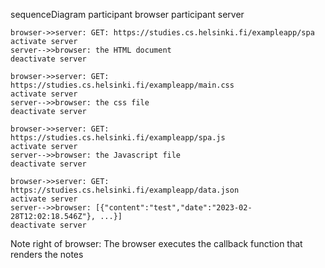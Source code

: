 sequenceDiagram
    participant browser
    participant server

    browser->>server: GET: https://studies.cs.helsinki.fi/exampleapp/spa
    activate server
    server-->>browser: the HTML document
    deactivate server

    browser->>server: GET: https://studies.cs.helsinki.fi/exampleapp/main.css
    activate server
    server-->>browser: the css file
    deactivate server

    browser->>server: GET: https://studies.cs.helsinki.fi/exampleapp/spa.js 
    activate server
    server-->>browser: the Javascript file
    deactivate server

    browser->>server: GET: https://studies.cs.helsinki.fi/exampleapp/data.json
    activate server
    server-->>browser: [{"content":"test","date":"2023-02-28T12:02:18.546Z"}, ...}]
    deactivate server

Note right of browser: The browser executes the callback function that renders the notes 